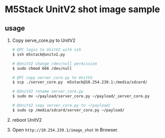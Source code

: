 # M5Stack UnitV2 shot image sample


## usage


1. Copy serve_core.py to UnitV2
    ```bash
    # @PC login to UnitV2 with ssh
    $ ssh m5stack@unitv2.py

    # @UnitV2 change /dev/null permission
    $ sudo chmod 666 /dev/null

    # @PC copy server_core.py to UnitV2
    $ scp ./server_core.py  m5stack@10.254.239.1:/media/sdcard/

    # @UnitV2 rename server_core.py
    $ sudo mv ~/payload/server_core.py ~/payload/_server_core.py

    # @UnitV2 copy server_core.py to ~/payload/
    $ sudo cp /media/sdcard/server_core.py ~/payload/

    ```
2. reboot UnitV2

3. Open `http://10.254.239.1/image_shot` in Browser.